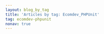 ```yaml
---
layout: blog_by_tag
title: 'Articles by tag: Ecomdev_PHPUnit'
tag: ecomdev-phpunit
nonav: true
---
```

